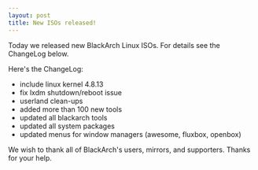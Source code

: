 ```yaml
---
layout: post
title: New ISOs released!
---
```


Today we released new BlackArch Linux ISOs. For details see the ChangeLog below.

Here's the ChangeLog:

*  include linux kernel 4.8.13
*  fix lxdm shutdown/reboot issue
* userland clean-ups
* added more than 100 new tools
* updated all blackarch tools
* updated all system packages
* updated menus for window managers (awesome, fluxbox, openbox)

We wish to thank all of BlackArch's users, mirrors, and supporters. Thanks for your help.
